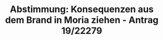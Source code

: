 ---
abstimmung:
  abstimmung: 2
  bundestagssitzung: 177
  datum: 18. September 2020
  legislaturperiode: 19
categories:
- Todo
data:
- title: Abstimmungsergebnis 20200918_2-data.pdf
  url: /res/2021-btw/abstimmungsergebnisse/20200918_2-data.pdf
- title: Abstimmungsergebnis 20200918_2_xls-data.xlsx
  url: /res/2021-btw/abstimmungsergebnisse/20200918_2_xls-data.xlsx
- title: Abstimmungsergebnis 20200918_2_xls-data.csv
  url: /res/2021-btw/abstimmungsergebnisse/csv/20200918_2_xls-data.csv
ergebnis:
  AfD:
    enthaltung: 0
    gesamt: 89
    ja: 0
    nein: 67
    nichtabgegeben: 22
    ungueltig: 0
  Bündnis 90/Die Grünen:
    enthaltung: 0
    gesamt: 67
    ja: 58
    nein: 0
    nichtabgegeben: 9
    ungueltig: 0
  Die Linke:
    enthaltung: 0
    gesamt: 69
    ja: 58
    nein: 0
    nichtabgegeben: 11
    ungueltig: 0
  FDP:
    enthaltung: 4
    gesamt: 80
    ja: 0
    nein: 69
    nichtabgegeben: 7
    ungueltig: 0
  cdu/csu:
    enthaltung: 0
    gesamt: 246
    ja: 0
    nein: 213
    nichtabgegeben: 33
    ungueltig: 0
  file: 20200918_2_xls-data.xlsx
  fraktionslos:
    enthaltung: 0
    gesamt: 6
    ja: 1
    nein: 1
    nichtabgegeben: 4
    ungueltig: 0
  spd:
    enthaltung: 1
    gesamt: 152
    ja: 3
    nein: 122
    nichtabgegeben: 26
    ungueltig: 0
layout: abstimmung
links:
- title: Link zu bundestag.de
  url: https://www.bundestag.de/parlament/plenum/abstimmung/abstimmung?id=687
preview: 'Deutscher Bundestag


  177. Sitzung des Deutschen Bundestages

  am Freitag, 18. September 2020


  Endgültiges Ergebnis der Namentlichen Abstimmung Nr. 2


  Antrag der Fraktion BÜNDNIS 90/DIE GRÜNEN

  Nach dem Brand von Moria - Für schnelle Nothilfe und einen menschenrechtsbasierten

  Neustart der europäischen Flüchtlingspolitik

  Drs. 19/22679'
tags:
- Todo
title: 'Abstimmung: Konsequenzen aus dem Brand in Moria ziehen - Antrag 19/22279'
---